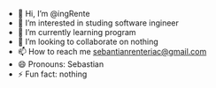 - 👋 Hi, I’m @ingRente
- 👀 I’m interested in studing software ingineer
- 🌱 I’m currently learning program
- 💞️ I’m looking to collaborate on nothing
- 📫 How to reach me sebantianrenteriac@gmail.com
- 😄 Pronouns: Sebastian
- ⚡ Fun fact: nothing

<!---
ingRente/ingRente is a ✨ special ✨ repository because its `README.md` (this file) appears on your GitHub profile.
You can click the Preview link to take a look at your changes.
--->
